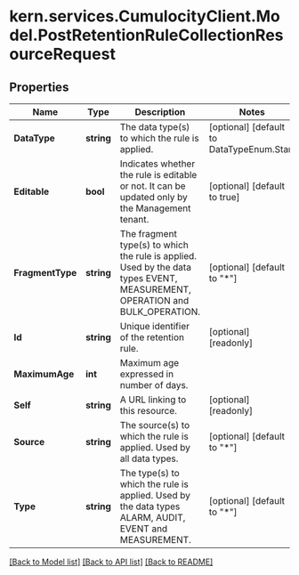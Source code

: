 # kern.services.CumulocityClient.Model.PostRetentionRuleCollectionResourceRequest

## Properties

Name | Type | Description | Notes
------------ | ------------- | ------------- | -------------
**DataType** | **string** | The data type(s) to which the rule is applied. | [optional] [default to DataTypeEnum.Star]
**Editable** | **bool** | Indicates whether the rule is editable or not. It can be updated only by the Management tenant. | [optional] [default to true]
**FragmentType** | **string** | The fragment type(s) to which the rule is applied. Used by the data types EVENT, MEASUREMENT, OPERATION and BULK_OPERATION. | [optional] [default to "*"]
**Id** | **string** | Unique identifier of the retention rule. | [optional] [readonly] 
**MaximumAge** | **int** | Maximum age expressed in number of days. | 
**Self** | **string** | A URL linking to this resource. | [optional] [readonly] 
**Source** | **string** | The source(s) to which the rule is applied. Used by all data types. | [optional] [default to "*"]
**Type** | **string** | The type(s) to which the rule is applied. Used by the data types ALARM, AUDIT, EVENT and MEASUREMENT. | [optional] [default to "*"]

[[Back to Model list]](../README.md#documentation-for-models) [[Back to API list]](../README.md#documentation-for-api-endpoints) [[Back to README]](../README.md)

